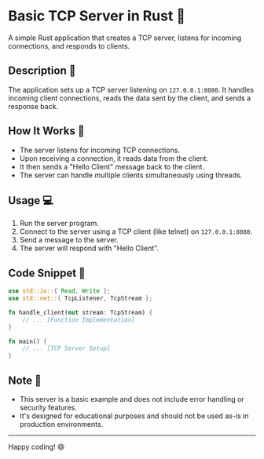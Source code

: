 # Basic TCP Server in Rust 🚀

A simple Rust application that creates a TCP server, listens for incoming connections, and responds to clients.

## Description 📝

The application sets up a TCP server listening on `127.0.0.1:8080`. It handles incoming client connections, reads the data sent by the client, and sends a response back.

## How It Works 🔧

- The server listens for incoming TCP connections.
- Upon receiving a connection, it reads data from the client.
- It then sends a "Hello Client" message back to the client.
- The server can handle multiple clients simultaneously using threads.

## Usage 💻

1. Run the server program.
2. Connect to the server using a TCP client (like telnet) on `127.0.0.1:8080`.
3. Send a message to the server.
4. The server will respond with "Hello Client".

## Code Snippet 📌

```rust
use std::io::{ Read, Write };
use std::net::{ TcpListener, TcpStream };

fn handle_client(mut stream: TcpStream) {
    // ... [Function Implementation]
}

fn main() {
    // ... [TCP Server Setup]
}
```

## Note 🚨

- This server is a basic example and does not include error handling or security features.
- It's designed for educational purposes and should not be used as-is in production environments.

---

Happy coding! 😄
